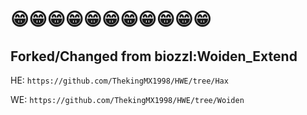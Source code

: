 # 😁😁😁😁😁😁😁😁😁😁😁
##  Forked/Changed from biozzl:Woiden_Extend

HE: `https://github.com/ThekingMX1998/HWE/tree/Hax`

WE: `https://github.com/ThekingMX1998/HWE/tree/Woiden`
